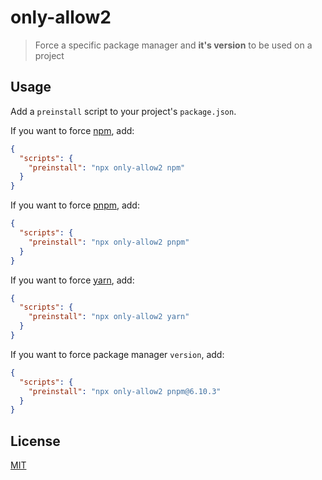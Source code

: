 # only-allow2

> Force a specific package manager and **it's version** to be used on a project

## Usage

Add a `preinstall` script to your project's `package.json`.

If you want to force [npm](https://docs.npmjs.com/cli/npm), add:

```json
{
  "scripts": {
    "preinstall": "npx only-allow2 npm"
  }
}
```

If you want to force [pnpm](https://pnpm.js.org/), add:

```json
{
  "scripts": {
    "preinstall": "npx only-allow2 pnpm"
  }
}
```

If you want to force [yarn](https://yarnpkg.com/), add:

```json
{
  "scripts": {
    "preinstall": "npx only-allow2 yarn"
  }
}
```
If you want to force package manager `version`, add:

```json
{
  "scripts": {
    "preinstall": "npx only-allow2 pnpm@6.10.3"
  }
}
```

## License

[MIT](LICENSE)
